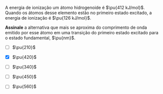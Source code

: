 A energia de ionização um átomo hidrogenoide é $\pu{412 kJ/mol}$. Quando os átomos desse elemento estão no primeiro estado excitado, a energia de ionização é $\pu{126 kJ/mol}$.

**Assinale** a alternativa que mais se aproxima do comprimento de onda emitido por esse átomo em uma transição do primeiro estado excitado para o estado fundamental, $\pu{nm}$.

- [ ] $\pu{210}$
- [x] $\pu{420}$
- [ ] $\pu{340}$
- [ ] $\pu{450}$
- [ ] $\pu{560}$

